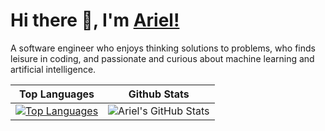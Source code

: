 # Hi there 👋, I'm [Ariel!](https://arielmagbanua.com/)

A software engineer who enjoys thinking solutions to problems, who finds leisure in coding, and passionate and curious about machine learning and artificial intelligence. 

| Top Languages  | Github Stats |
| ------------- | ------------- |
| [![Top Languages](https://github-readme-stats.vercel.app/api/top-langs/?username=arielmagbanua&layout=compact&theme=dark&hide_title=true&langs_count=10)](https://github.com/arielmagbanua) | ![Ariel's GitHub Stats](https://github-readme-stats.vercel.app/api?username=arielmagbanua&show_icons=true&include_all_commits=true&count_private=true&theme=dark&hide_title=true) |

